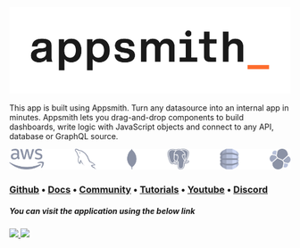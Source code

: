 ![](https://raw.githubusercontent.com/appsmithorg/appsmith/release/static/appsmith_logo_primary.png)

This app is built using Appsmith. Turn any datasource into an internal app in minutes. Appsmith lets you drag-and-drop components to build dashboards, write logic with JavaScript objects and connect to any API, database or GraphQL source.

![](https://raw.githubusercontent.com/appsmithorg/appsmith/release/static/images/integrations.png)

### [Github](https://github.com/appsmithorg/appsmith) • [Docs](https://docs.appsmith.com/?utm_source=github&utm_medium=social&utm_content=appsmith_docs&utm_campaign=null&utm_term=appsmith_docs) • [Community](https://community.appsmith.com/) • [Tutorials](https://github.com/appsmithorg/appsmith/tree/update/readme#tutorials) • [Youtube](https://www.youtube.com/appsmith) • [Discord](https://discord.gg/rBTTVJp)

##### You can visit the application using the below link

###### [![](https://assets.appsmith.com/git-sync/Buttons.svg) ](https://release.app.appsmith.com/applications/8c482100-b21f-4973-842d-322be886d8f4/pages/d7bd5351-5108-40db-a606-7ff287a9ef4f) [![](https://assets.appsmith.com/git-sync/Buttons2.svg)](https://release.app.appsmith.com/applications/8c482100-b21f-4973-842d-322be886d8f4/pages/d7bd5351-5108-40db-a606-7ff287a9ef4f/edit)
